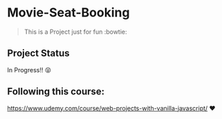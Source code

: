 # Movie-Seat-Booking

> This is a Project just for fun :bowtie:

## Project Status
In Progress!! :stuck_out_tongue_closed_eyes:

## Following this course:
https://www.udemy.com/course/web-projects-with-vanilla-javascript/ :heart:

